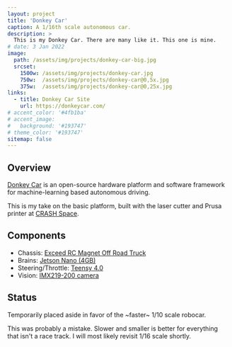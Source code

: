 ```yaml
---
layout: project
title: 'Donkey Car'
caption: A 1/16th scale autonomous car.
description: >
  This is my Donkey Car. There are many like it. This one is mine.
# date: 3 Jan 2022
image: 
  path: /assets/img/projects/donkey-car-big.jpg
  srcset: 
    1500w: /assets/img/projects/donkey-car.jpg
    750w:  /assets/img/projects/donkey-car@0,5x.jpg
    375w:  /assets/img/projects/donkey-car@0,25x.jpg
links:
  - title: Donkey Car Site
    url: https://donkeycar.com/
# accent_color: '#4fb1ba'
# accent_image:
#   background: '#193747'
# theme_color: '#193747'
sitemap: false
---
```

<!--spacer to prevent header replacing title-->
## Overview
[Donkey Car](https://www.donkeycar.com/) is an open-source hardware platform and software framework for machine-learning based autonomous driving.

This is my take on the basic platform, built with the laser cutter and Prusa printer at [CRASH Space](https://blog.crashspace.org/).

## Components
- Chassis: [Exceed RC Magnet Off Road Truck](https://www.nitrorcx.com/51c853-fireblue-24-ghz.html)
- Brains: [Jetson Nano (4GB)](https://developer.nvidia.com/embedded/jetson-nano-developer-kit)
- Steering/Throttle: [Teensy 4.0](https://www.pjrc.com/store/teensy40.html)
- Vision: [IMX219-200 camera](https://www.amazon.com/gp/product/B07T73PQQW)

## Status
Temporarily placed aside in favor of the ~faster~ 1/10 scale robocar.

This was probably a mistake. Slower and smaller is better for everything that isn't a race track. I will most likely revisit 1/16 scale shortly.